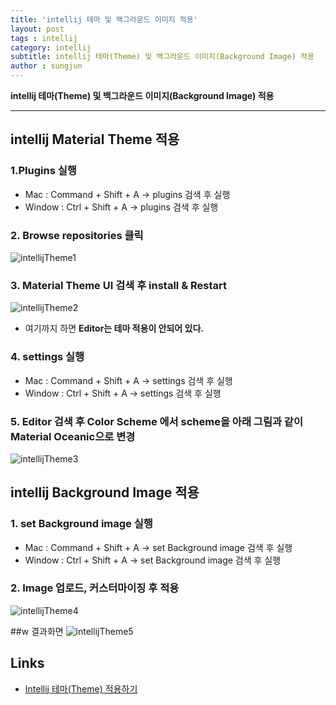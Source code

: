 ```yaml
---
title: 'intellij 테마 및 백그라운드 이미지 적용'  
layout: post  
tags : intellij
category: intellij
subtitle: intellij 테마(Theme) 및 백그라운드 이미지(Background Image) 적용
author : sungjun
---
```


**intellij 테마(Theme) 및 백그라운드 이미지(Background Image) 적용** 

---

## intellij Material Theme 적용

### 1.Plugins 실행
- Mac : Command + Shift + A -> plugins 검색 후 실행
- Window : Ctrl + Shift + A -> plugins 검색 후 실행

### 2. Browse repositories 클릭
 ![intellijTheme1](/assets/images/usingimages/intellijTheme/intellijTheme1.png)

### 3. Material Theme UI 검색 후 install & Restart
  ![intellijTheme2](/assets/images/usingimages/intellijTheme/intellijTheme2.png)
- 여기까지 하면 **Editor는 테마 적용이 안되어 있다.**

### 4. settings 실행
- Mac : Command + Shift + A -> settings 검색 후 실행
- Window : Ctrl + Shift + A -> settings 검색 후 실행

### 5. Editor 검색 후 Color Scheme 에서 scheme을 아래 그림과 같이 Material Oceanic으로 변경
  ![intellijTheme3](/assets/images/usingimages/intellijTheme/intellijTheme3.png)

## intellij Background Image 적용

### 1. set Background image 실행
- Mac : Command + Shift + A -> set Background image 검색 후 실행
- Window : Ctrl + Shift + A -> set Background image 검색 후 실행

### 2. Image 업로드, 커스터마이징 후 적용
![intellijTheme4](/assets/images/usingimages/intellijTheme/intellijTheme4.png)

##w 결과화면
![intellijTheme5](/assets/images/usingimages/intellijTheme/intellijTheme5.png)

## Links
- [Intellij 테마(Theme) 적용하기](https://nesoy.github.io/articles/2018-03/Intellij-Theme#)
